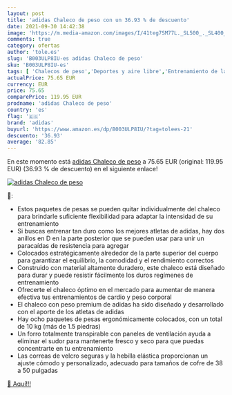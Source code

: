 ```yaml
---
layout: post
title: 'adidas Chaleco de peso con un 36.93 % de descuento'
date: 2021-09-30 14:42:38
image: 'https://m.media-amazon.com/images/I/41teg7SM77L._SL500_._SL400_.jpg'
comments: true
category: ofertas
author: 'tole.es'
slug: 'B003ULP8IU-es adidas Chaleco de peso'
sku: 'B003ULP8IU-es'
tags: [ 'Chalecos de peso','Deportes y aire libre','Entrenamiento de la fuerza','Fitness y ejercicio','Pesas y accesorios para entrenamiento de fuerza','adidas','chaleco', ]
actualPrice: 75.65 EUR
currency: EUR
price: 75.65
comparePrice: 119.95 EUR
prodname: 'adidas Chaleco de peso'
country: 'es'
flag: '🇪🇸'
brand: 'adidas'
buyurl: 'https://www.amazon.es/dp/B003ULP8IU/?tag=tolees-21'
descuento: '36.93'
average: '82.85'
---
```


En este momento está [adidas Chaleco de peso](https://www.amazon.es/dp/B003ULP8IU/?tag=tolees-21) a 75.65 EUR (original: 119.95 EUR) (36.93 %  de descuento) en el siguiente enlace!

[![adidas Chaleco de peso](https://m.media-amazon.com/images/I/41teg7SM77L._SL500_._SL400_.jpg)](https://www.amazon.es/dp/B003ULP8IU/?tag=tolees-21)

🔎:

- Estos paquetes de pesas se pueden quitar individualmente del chaleco para brindarle suficiente flexibilidad para adaptar la intensidad de su entrenamiento
- Si buscas entrenar tan duro como los mejores atletas de adidas, hay dos anillos en D en la parte posterior que se pueden usar para unir un paracaídas de resistencia para agregar
- Colocados estratégicamente alrededor de la parte superior del cuerpo para garantizar el equilibrio, la comodidad y el rendimiento correctos
- Construido con material altamente duradero, este chaleco está diseñado para durar y puede resistir fácilmente los duros regímenes de entrenamiento
- Ofrecerte el chaleco óptimo en el mercado para aumentar de manera efectiva tus entrenamientos de cardio y peso corporal
- El chaleco con peso premium de adidas ha sido diseñado y desarrollado con el aporte de los atletas de adidas
- Hay ocho paquetes de pesas ergonómicamente colocados, con un total de 10 kg (más de 1.5 piedras)
- Un forro totalmente transpirable con paneles de ventilación ayuda a eliminar el sudor para mantenerte fresco y seco para que puedas concentrarte en tu entrenamiento
- Las correas de velcro seguras y la hebilla elástica proporcionan un ajuste cómodo y personalizado, adecuado para tamaños de cofre de 38 a 50 pulgadas

[🛒 Aquí!!!](https://www.amazon.es/dp/B003ULP8IU/?tag=tolees-21)
